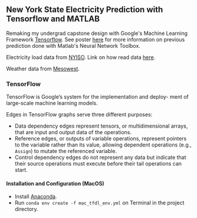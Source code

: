 ## New York State Electricity Prediction with Tensorflow and MATLAB
Remaking my undergrad capstone design with Google's Machine Learning Framework [Tensorflow](https://www.tensorflow.org/). See poster [here](https://github.com/amandazhuyilan/TensorFlow-Electricity-Load-Prediction/blob/master/Yilan%20Zhu-Forecasting%20system%20of%20electricity%20load%20of%20New%20York%20State%20Poster.pdf) for more information on previous prediction done with Matlab's Neural Network Toolbox.

Electricity load data from [NYISO](http://www.nyiso.com/public/markets_operations/market_data/load_data/index.jsp). Link on how read data [here](https://blog.csdn.net/JR_lu/article/details/69499494).

Weather data from [Mesowest](http://mesowest.utah.edu/).

### TensorFlow

TensorFlow is Google’s system for the implementation and deploy- ment of large-scale machine learning models. 

Edges in TensorFlow graphs serve three different purposes:
- Data dependency edges represent tensors, or multidimensional arrays, that are input and output data of the operations. 
- Reference edges, or outputs of variable operations, represent pointers to the variable rather than its value, allowing dependent operations (e.g., ```Assign```) to mutate the referenced variable. 
- Control dependency edges do not represent any data but indicate that their source operations must execute before their tail operations can start.


#### Installation and Configuration (MacOS)
- Install [Anaconda](https://www.anaconda.com/download/#macos).
- Run ```conda env create -f mac_tfdl_env.yml``` on Terminal in the project directory.
